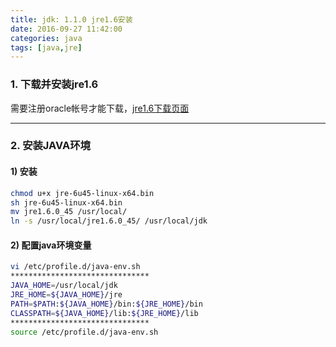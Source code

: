```yaml
---
title: jdk: 1.1.0 jre1.6安装
date: 2016-09-27 11:42:00
categories: java
tags: [java,jre]
---
```

### 1. 下载并安装jre1.6
需要注册oracle帐号才能下载，[jre1.6下载页面](
http://www.oracle.com/technetwork/java/javase/downloads/java-archive-downloads-javase6-419409.html)

---

### 2. 安装JAVA环境
#### 1) 安装
``` bash
chmod u+x jre-6u45-linux-x64.bin
sh jre-6u45-linux-x64.bin
mv jre1.6.0_45 /usr/local/
ln -s /usr/local/jre1.6.0_45/ /usr/local/jdk
```
#### 2) 配置java环境变量
``` bash
vi /etc/profile.d/java-env.sh
*******************************
JAVA_HOME=/usr/local/jdk
JRE_HOME=${JAVA_HOME}/jre
PATH=$PATH:${JAVA_HOME}/bin:${JRE_HOME}/bin
CLASSPATH=${JAVA_HOME}/lib:${JRE_HOME}/lib
*******************************
source /etc/profile.d/java-env.sh
```
